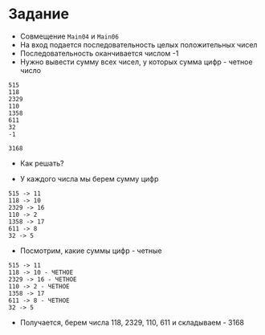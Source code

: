 # Задание

* Совмещение `Main04` и `Main06`
* На вход подается последовательность целых положительных чисел
* Последовательность оканчивается числом -1
* Нужно вывести сумму всех чисел, у которых сумма цифр - четное число

```
515
118
2329
110
1358
611
32
-1

3168
```

* Как решать?

* У каждого числа мы берем сумму цифр

```
515 -> 11
118 -> 10
2329 -> 16
110 -> 2
1358 -> 17
611 -> 8
32 -> 5
```

* Посмотрим, какие суммы цифр - четные

```
515 -> 11
118 -> 10 - ЧЕТНОЕ
2329 -> 16 - ЧЕТНОЕ
110 -> 2 - ЧЕТНОЕ
1358 -> 17
611 -> 8 - ЧЕТНОЕ
32 -> 5
```

* Получается, берем числа 118, 2329, 110, 611 и складываем - 3168